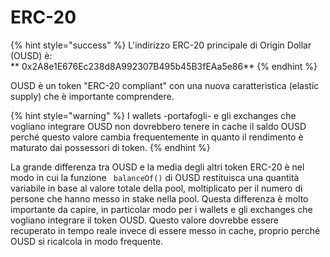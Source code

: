 # ERC-20

{% hint style="success" %}
L'indirizzo ERC-20 principale di Origin Dollar \(OUSD\) è:    
** 0x2A8e1E676Ec238d8A992307B495b45B3fEAa5e86**
{% endhint %}

OUSD è un token "ERC-20 compliant" con una nuova caratteristica \(elastic supply\) che è importante comprendere.

{% hint style="warning" %}
I wallets -portafogli- e gli exchanges che vogliano integrare OUSD non dovrebbero tenere in cache il saldo OUSD perché questo valore cambia frequentemente in quanto il rendimento è maturato dai possessori di token.
{% endhint %}

La grande differenza tra OUSD e la media degli altri token ERC-20 è nel modo in cui la funzione ` balanceOf()` di OUSD restituisca una quantità variabile in base al valore totale della pool, moltiplicato per il numero di persone che hanno messo in stake nella pool. Questa differenza è molto importante da capire, in particolar modo per i wallets e gli exchanges che vogliano integrare il token OUSD. Questo valore dovrebbe essere recuperato in tempo reale invece di essere messo in cache, proprio perché OUSD si ricalcola in modo frequente.





